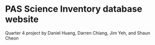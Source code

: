 # PAS Science Inventory database website
Quarter 4 project by Daniel Huang, Darren Chiang, Jim Yeh, and Shaun Cheon
